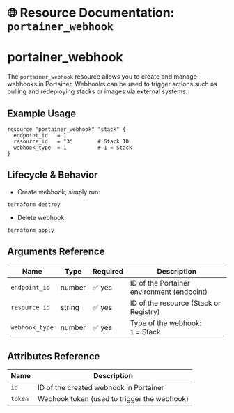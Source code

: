 # 🌐 **Resource Documentation: `portainer_webhook`**

# portainer_webhook
The `portainer_webhook` resource allows you to create and manage webhooks in Portainer. Webhooks can be used to trigger actions such as pulling and redeploying stacks or images via external systems.

## Example Usage
```hcl
resource "portainer_webhook" "stack" {
  endpoint_id   = 1
  resource_id   = "3"        # Stack ID
  webhook_type  = 1          # 1 = Stack
}
```
## Lifecycle & Behavior
- Create webhook, simply run:
```hcl
terraform destroy
```

- Delete webhook:
```hcl
terraform apply
```

## Arguments Reference
| Name          | Type   | Required | Description                                                    |
|---------------|--------|----------|----------------------------------------------------------------|
| `endpoint_id` | number | ✅ yes   | ID of the Portainer environment (endpoint)                     |
| `resource_id` | string | ✅ yes   | ID of the resource (Stack or Registry)                         |
| `webhook_type`| number | ✅ yes   | Type of the webhook:<br>`1` = Stack         |

## Attributes Reference
| Name | Description              |
|------|--------------------------|
| `id` | ID of the created webhook in Portainer     |
| `token` |	Webhook token (used to trigger the webhook) |
